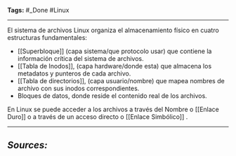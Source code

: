 **Tags:** #_Done
#Linux 
- - -
El sistema de archivos Linux organiza el almacenamiento físico en cuatro estructuras fundamentales:
- [[Superbloque]] (capa sistema/que protocolo usar) que contiene la información crítica del sistema de archivos. 
- [[Tabla de Inodos]], (capa hardware/donde esta) que almacena los metadatos y punteros de cada archivo.
- [[Tabla de directorios]], (capa usuario/nombre) que mapea nombres de archivo con sus inodos correspondientes.
- Bloques de datos, donde reside el contenido real de los archivos.

En Linux se puede acceder a los archivos a través del Nombre o [[Enlace Duro]]  o a través de un acceso directo o [[Enlace Simbólico]] .

- - - 
## ***Sources:***